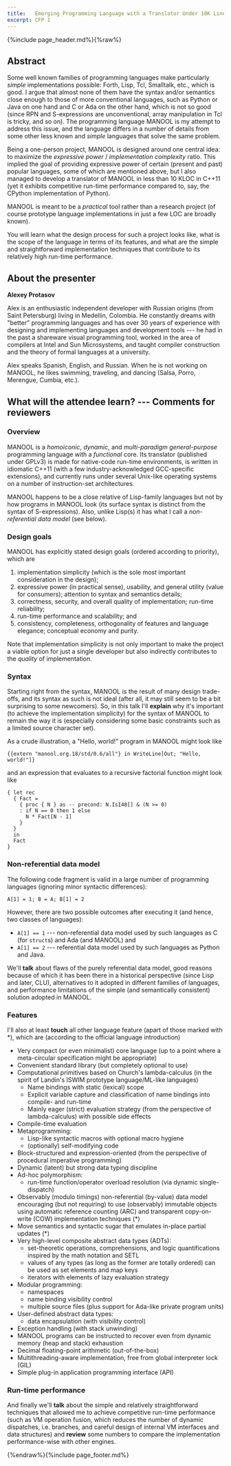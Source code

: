 ```yaml
---
title:   Emerging Programming Language with a Translator Under 10K Lines of Code
excerpt: CFP 1
---
```


{%include page_header.md%}{%raw%}


Abstract
----------------------------------------------------------------------------------------------------------------------------------------------------------------

Some well known families of programming languages make particularly *simple* implementations possible: Forth, Lisp, Tcl, Smalltalk, etc., which is good.
I argue that almost none of them have the syntax and/or semantics close enough to those of more conventional languages, such as Python or Java on one hand and C
or Ada on the other hand, which is not so good (since RPN and S-expressions are unconventional, array manipulation in Tcl is tricky, and so on).
The programming language MANOOL is my attempt to address this issue, and the language differs in a number of details from some other less known and *simple*
languages that solve the same problem.

Being a one-person project, MANOOL is designed around one central idea: to maximize the _expressive power_ / _implementation complexity_ ratio.
This implied the goal of providing expressive power of certain (present and past) popular languages, some of which are mentioned above, but I also managed to
develop a translator of MANOOL in less than 10 KLOC in C++11 (yet it exhibits competitive run-time performance compared to, say, the CPython implementation of
Python).

MANOOL is meant to be a *practical* tool rather than a research project (of course prototype language implementations in just a few LOC are broadly known).

You will learn what the design process for such a project looks like, what is the scope of the language in terms of its features, and what are the simple and
straightforward implementation techniques that contribute to its relatively high run-time performance.

About the presenter
----------------------------------------------------------------------------------------------------------------------------------------------------------------

**Alexey Protasov**

Alex is an enthusiastic independent developer with Russian origins (from Saint Petersburg) living in Medellin, Colombia.
He constantly dreams with "better" programming languages and has over 30 years of experience with designing and implementing languages and development tools ---
he had in the past a shareware visual programming tool, worked in the area of compilers at Intel and Sun Microsystems, and taught compiler construction and the
theory of formal languages at a university.

Alex speaks Spanish, English, and Russian.
When he is not working on MANOOL, he likes swimming, traveling, and dancing (Salsa, Porro, Merengue, Cumbia, etc.).

What will the attendee learn? --- Comments for reviewers
----------------------------------------------------------------------------------------------------------------------------------------------------------------

### Overview ###########################################################################################################

MANOOL is a *homoiconic*, *dynamic*, and *multi-paradigm* *general-purpose* programming language with a *functional* core.
Its translator (published under GPLv3) is made for native-code run-time environments, is written in idiomatic C++11 (with a few industry-acknowledged
GCC-specific extensions), and currently runs under several Unix-like operating systems on a number of instruction-set architectures.

MANOOL happens to be a close relative of Lisp-family languages but not by how programs in MANOOL look (its surface syntax is distinct from the syntax of
S-expressions).
Also, unlike Lisp(s) it has what I call a _non-referential data model_ (see below).

### Design goals #######################################################################################################

MANOOL has explicitly stated design goals (ordered according to priority), which are
  1. implementation simplicity (which is the sole most important consideration in the design);
  2. expressive power (in practical sense), usability, and general utility (value for consumers); attention to syntax and semantics details;
  3. correctness, security, and overall quality of implementation; run-time reliability;
  4. run-time performance and scalability; and
  5. consistency, completeness, orthogonality of features and language elegance; conceptual economy and purity.

Note that implementation simplicity is not only important to make the project a viable option for just a single developer but also indirectly contributes to the
*quality* of implementation.

### Syntax #############################################################################################################

Starting right from the syntax, MANOOL is the result of many design trade-offs, and its syntax as such is not ideal (after all, it may still seem to be a bit
surprising to some newcomers).
So, in this talk I'll **explain** why it's important (to achieve the implementation simplicity) for the syntax of MANOOL to remain the way it is (especially
considering some basic constraints such as a limited source character set).

As a crude illustration, a "Hello, world!" program in MANOOL might look like

    {{extern "manool.org.18/std/0.6/all"} in WriteLine[Out; "Hello, world!"]}

  and an expression that evaluates to a recursive factorial function might look like

    { let rec
      { Fact =
        { proc { N } as -- precond: N.IsI48[] & (N >= 0)
        : if N == 0 then 1 else
          N * Fact[N - 1]
        }
      }
      in
      Fact
    }

### Non-referential data model #########################################################################################

The following code fragment is valid in a large number of programming languages (ignoring minor syntactic differences):

    A[1] = 1; B = A; B[1] = 2

  However, there are two possible outcomes after executing it (and hence, two classes of languages):
  * `A[1] == 1` --- non-referential data model used by such languages as C (for `struct`s) and Ada (and MANOOL) and
  * `A[1] == 2` --- referential data model used by such languages as Python and Java.

We'll **talk** about flaws of the purely referential data model, good reasons because of which it has been there in a historical perspective (since Lisp and
later, CLU), alternatives to it adopted in different families of languages, and performance limitations of the simple (and semantically consistent) solution
adopted in MANOOL.

### Features ###########################################################################################################

I'll also at least **touch** all other language feature (apart of those marked with *), which are (according to the official language introduction)
  * Very compact (or even minimalist) core language (up to a point where a meta-circular specification might be appropriate)
  * Convenient standard library (but completely optional to use)
  * Computational primitives based on Church's lambda-calculus (in the spirit of Landin's ISWIM prototype language/ML-like languages)
    - Name bindings with static (lexical) scope
    - Explicit variable capture and classification of name bindings into compile- and run-time
    - Mainly eager (strict) evaluation strategy (from the perspective of lambda-calculus) with possible side effects
  * Compile-time evaluation
  * Metaprogramming:
    - Lisp-like syntactic macros with optional macro hygiene
    - (optionally) self-modifying code
  * Block-structured and expression-oriented (from the perspective of procedural imperative programming)
  * Dynamic (latent) but strong data typing discipline
  * Ad-hoc polymorphism:
    - run-time function/operator overload resolution (via dynamic single-dispatch)
  * Observably (modulo timings) non-referential (by-value) data model encouraging (but not requiring) to use (observably) immutable objects using automatic
    reference counting (ARC) and transparent copy-on-write (COW) implementation techniques (*)
  * Move semantics and syntactic sugar that emulates in-place partial updates (*)
  * Very high-level composite abstract data types (ADTs):
    - set-theoretic operations, comprehensions, and logic quantifications inspired by the math notation and SETL
    - values of any types (as long as the former are totally ordered) can be used as set elements and map keys
    - iterators with elements of lazy evaluation strategy
  * Modular programming:
    - namespaces
    - name binding visibility control
    - multiple source files (plus support for Ada-like private program units)
  * User-defined abstract data types:
    - data encapsulation (with visibility control)
  * Exception handling (with stack unwinding)
  * MANOOL programs can be instructed to recover even from dynamic memory (heap and stack) exhaustion
  * Decimal floating-point arithmetic (out-of-the-box)
  * Multithreading-aware implementation, free from global interpreter lock (GIL)
  * Simple plug-in application programming interface (API)

### Run-time performance ###############################################################################################

And finally we'll **talk** about the simple and relatively straightforward techniques that allowed me to achieve competitive run-time performance (such as VM
operation fusion, which reduces the number of dynamic dispatches, i.e. branches, and careful design of internal VM interfaces and data structures) and
**review** some numbers to compare the implementation performance-wise with other engines.


{%endraw%}{%include page_footer.md%}
